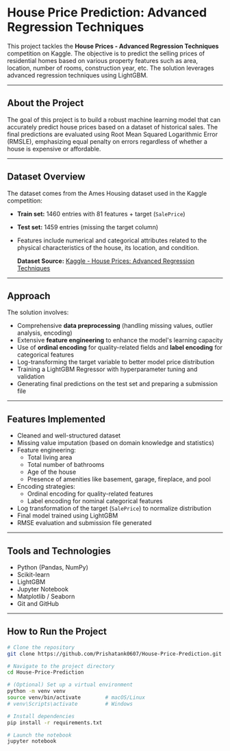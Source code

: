 # House Price Prediction: Advanced Regression Techniques

This project tackles the **House Prices - Advanced Regression Techniques** competition on Kaggle. The objective is to predict the selling prices of residential homes based on various property features such as area, location, number of rooms, construction year, etc. The solution leverages advanced regression techniques using LightGBM.

---

## About the Project

The goal of this project is to build a robust machine learning model that can accurately predict house prices based on a dataset of historical sales. The final predictions are evaluated using Root Mean Squared Logarithmic Error (RMSLE), emphasizing equal penalty on errors regardless of whether a house is expensive or affordable.

---

## Dataset Overview

The dataset comes from the Ames Housing dataset used in the Kaggle competition:

- **Train set:** 1460 entries with 81 features + target (`SalePrice`)
- **Test set:** 1459 entries (missing the target column)
- Features include numerical and categorical attributes related to the physical characteristics of the house, its location, and condition.

  **Dataset Source:** [Kaggle - House Prices: Advanced Regression Techniques](https://www.kaggle.com/competitions/house-prices-advanced-regression-techniques/)

---

## Approach

The solution involves:
- Comprehensive **data preprocessing** (handling missing values, outlier analysis, encoding)
- Extensive **feature engineering** to enhance the model's learning capacity
- Use of **ordinal encoding** for quality-related fields and **label encoding** for categorical features
- Log-transforming the target variable to better model price distribution
- Training a LightGBM Regressor with hyperparameter tuning and validation
- Generating final predictions on the test set and preparing a submission file

---

## Features Implemented

- Cleaned and well-structured dataset
- Missing value imputation (based on domain knowledge and statistics)
- Feature engineering:
  - Total living area
  - Total number of bathrooms
  - Age of the house
  - Presence of amenities like basement, garage, fireplace, and pool
- Encoding strategies:
  - Ordinal encoding for quality-related features
  - Label encoding for nominal categorical features
- Log transformation of the target (`SalePrice`) to normalize distribution
- Final model trained using LightGBM
- RMSE evaluation and submission file generated

---

## Tools and Technologies

- Python (Pandas, NumPy)
- Scikit-learn
- LightGBM
- Jupyter Notebook
- Matplotlib / Seaborn
- Git and GitHub

---

## How to Run the Project

```bash
# Clone the repository
git clone https://github.com/Prishatank0607/House-Price-Prediction.git

# Navigate to the project directory
cd House-Price-Prediction

# (Optional) Set up a virtual environment
python -m venv venv
source venv/bin/activate        # macOS/Linux
# venv\Scripts\activate         # Windows

# Install dependencies
pip install -r requirements.txt

# Launch the notebook
jupyter notebook
```
